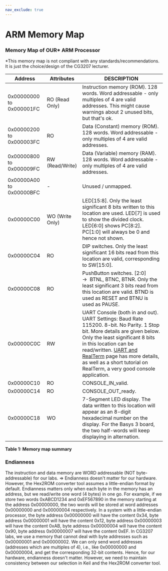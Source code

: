 ```yaml
---
nav_exclude: true
---
```

# ARM Memory Map

### Memory Map of OUR\* ARM Processor

\*This memory map is not compliant with any standards/recommendations. It is just the choice/design of the CG3207 lecturer.

| Address                     | Attributes      | DESCRIPTION |
|-----------------------------|-----------------|-------------------------------------------------------------------------------------------------------------------------------------------------------------------------------------------------------------------------------------------------------------------------------------------------------------------------|
| 0x00000000 to 0x000001FC    | RO (Read Only)  | Instruction memory (ROM). 128 words. Word addressable - only multiples of 4 are valid addresses. This might cause warnings about 2 unused bits, but that's ok.|
| 0x00000200 to 0x000003FC    | RO              | Data (Constant) memory (ROM). 128 words. Word addressable - only multiples of 4 are valid addresses.|
| 0x00000800 to 0x000009FC    | RW (Read/Write) | Data (Variable) memory (RAM). 128 words. Word addressable - only multiples of 4 are valid addresses.|
| 0x00000A00 to 0x00000BFC    | -               | Unused / unmapped.|
| 0x00000C00                  | WO (Write Only) | LED[15:8]. Only the least significant 8 bits written to this location are used. LED[7] is used to show the divided clock. LED[6:0] shows PC[8:2]. PC[1:0] will always be 0 and hence not shown.|
| 0x00000C04                  | RO              | DIP switches. Only the least significant 16 bits read from this location are valid, corresponding to SW[15:0].|
| 0x00000C08                  | RO              | PushButton switches. [2:0] →  BTNL, BTNC, BTNR. Only the least significant 3 bits read from this location are valid. BTND is used as RESET and BTNU is used as PAUSE.|
| 0x00000C0C                  | RW              | UART Console (both in and out). UART Settings: Baud Rate 115200. 8-bit. No Parity. 1 Stop bit. More details are given below. Only the least significant 8 bits in this location can be read/written. [UART and RealTerm](uart_realterm.md) page has more details, as well as a short tutorial on RealTerm, a very good console application. |
| 0x00000C10                  | RO              | CONSOLE_IN_valid.|
| 0x00000C14                  | RO              | CONSOLE_OUT_ready.|
| 0x00000C18                  | WO              | 7-Segment LED display. The data written to this location will appear as an 8-digit hexadecimal number on the display. For the Basys 3 board, the two half-words will keep displaying in alternation. |

**Table 1: Memory map summary**

### Endianness

The instruction and data memory are WORD addressable (NOT byte-addressable) for our labs. => Endianness doesn't matter for our hardware. However, the Hex2ROM converter tool assumes a little-endian format by default. Endianness matters only when each byte in the memory has an address, but we read/write one word (4 bytes) in one go. For example, if we store two words 0xABCD1234 and 0xEF567890 in the memory starting at the address 0x00000000, the two words will be stored at word addresses 0x00000000 and 0x00000004 respectively. In a system with a little-endian processor, the byte address 0x00000000 will have the content 0x34, byte address 0x00000001 will have the content 0x12, byte address 0x00000003 will have the content 0xAB, byte address 0x00000004 will have the content 0x90, byte address 0x00000007 will have the content 0xEF. In CG3207 labs, we use a memory that cannot deal with byte addresses such as 0x00000001 and 0x00000002. We can only send word addresses (addresses which are multiples of 4), i.e., like 0x00000000 and 0x00000004, and get the corresponding 32-bit contents. Hence, for our hardware, endianness doesn't matter. However, we need to maintain consistency between our selection in Keil and the Hex2ROM converter tool.
